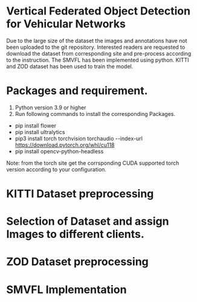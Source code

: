 # Vertical Federated Object Detection for Vehicular Networks
Due to the large size of the dataset the images and annotations have not been uploaded to the git repository. Interested readers are requested to download the dataset from corresponding site and pre-process according to the instruction. The SMVFL has been implemented using python. KITTI and ZOD dataset has been used to train the model. 
# Packages and requirement.
1. Python version 3.9 or higher
2. Run following commands to install the corresponding Packages.
   
- pip install flower
- pip install ultralytics
- pip3 install torch torchvision torchaudio --index-url https://download.pytorch.org/whl/cu118
- pip install opencv-python-headless

Note: from the torch site get the corrsponding CUDA supported torch version according to your configuration.

# KITTI Dataset preprocessing
# Selection of Dataset and assign Images to different clients.
# ZOD Dataset preprocessing
# SMVFL Implementation

